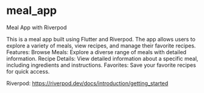 # meal_app

Meal App with Riverpod

This is a meal app built using Flutter and Riverpod. The app allows users to explore a variety of meals, view recipes, and manage their favorite recipes. Features: Browse Meals: Explore a diverse range of meals with detailed information. Recipe Details: View detailed information about a specific meal, including ingredients and instructions. Favorites: Save your favorite recipes for quick access.

Riverpod: https://riverpod.dev/docs/introduction/getting_started

